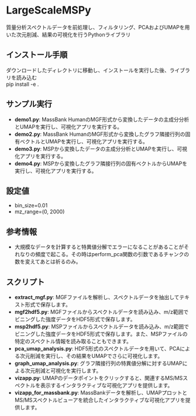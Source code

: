 # LargeScaleMSPy

質量分析スペクトルデータを前処理し、フィルタリング、PCAおよびUMAPを用いた次元削減、結果の可視化を行うPythonライブラリ

## インストール手順
ダウンロードしたディレクトリに移動し、インストールを実行した後、ライブラリを読み込む  
pip install -e .  

## サンプル実行
- **demo1.py**: MassBank HumanのMGF形式から変換したデータの主成分分析とUMAPを実行し、可視化アプリを実行する。
- **demo2.py**: MassBank HumanのMGF形式から変換したグラフ隣接行列の固有ベクトルとUMAPを実行し、可視化アプリを実行する。
- **demo3.py**: MSPから変換したデータの主成分分析とUMAPを実行し、可視化アプリを実行する。
- **demo4.py**: MSPから変換したグラフ隣接行列の固有ベクトルからUMAPを実行し、可視化アプリを実行する。

## 設定値
- bin_size=0.01
- mz_range=(0, 2000)

## 参考情報
- 大規模なデータを計算すると特異値分解でエラーになることがあることがそれなりの頻度で起こる。その時はperform_pca関数の引数であるチャンクの数を変えてあとは祈るのみ。

## スクリプト
- **extract_mgf.py**: MGFファイルを解析し、スペクトルデータを抽出してテキスト形式で保存します。
- **mgf2hdf5.py**: MGFファイルからスペクトルデータを読み込み、m/z範囲でビニングした強度データをHDF5形式で保存します。
- **msp2hdf5.py**: MSPファイルからスペクトルデータを読み込み、m/z範囲でビニングした強度データをHDF5形式で保存します。また、MSPファイルの特定のスペクトル情報を読み取ることもできます。
- **pca_umap_analysis.py**: HDF5形式のスペクトルデータを用いて、PCAによる次元削減を実行し、その結果をUMAPでさらに可視化します。
- **graph_umap_analysis.py**: グラフ隣接行列の特異値分解に対するUMAPによる次元削減と可視化を実行します。
- **vizapp.py**: UMAPのデータポイントをクリックすると、関連するMS/MSスペクトルを表示するインタラクティブな可視化アプリを提供します。
- **vizapp_for_massbank.py**: MassBankデータを解析し、UMAPプロットとMS/MSスペクトルビューアを統合したインタラクティブな可視化アプリを提供します。
